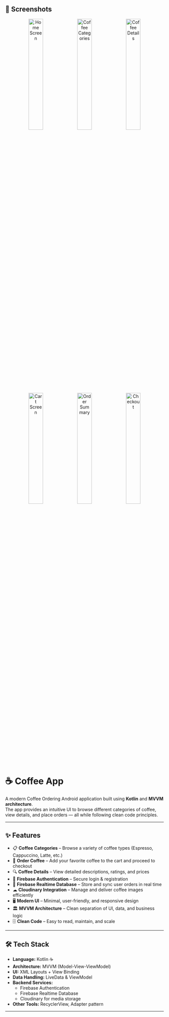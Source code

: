 ## 📸 Screenshots

<p align="center">
  <a href="./assets/screen1.png"><img src="./assets/screen1.png" width="30%" alt="Home Screen"/></a>
  <a href="./assets/screen2.png"><img src="./assets/screen2.png" width="30%" alt="Coffee Categories"/></a>
  <a href="./assets/screen3.png"><img src="./assets/screen3.png" width="30%" alt="Coffee Details"/></a>
</p>
<p align="center">
  <a href="./assets/screen4.png"><img src="./assets/screen4.png" width="30%" alt="Cart Screen"/></a>
  <a href="./assets/screen5.png"><img src="./assets/screen5.png" width="30%" alt="Order Summary"/></a>
  <a href="./assets/screen6.png"><img src="./assets/screen6.png" width="30%" alt="Checkout"/></a>
</p>


# ☕ Coffee App

A modern Coffee Ordering Android application built using **Kotlin** and **MVVM architecture**.  
The app provides an intuitive UI to browse different categories of coffee, view details, and place orders — all while following clean code principles.

---

## ✨ Features

- 📋 **Coffee Categories** – Browse a variety of coffee types (Espresso, Cappuccino, Latte, etc.)
- 🛒 **Order Coffee** – Add your favorite coffee to the cart and proceed to checkout
- 🔍 **Coffee Details** – View detailed descriptions, ratings, and prices
- 🔑 **Firebase Authentication** – Secure login & registration
- 💾 **Firebase Realtime Database** – Store and sync user orders in real time
- ☁ **Cloudinary Integration** – Manage and deliver coffee images efficiently
- 🖥 **Modern UI** – Minimal, user-friendly, and responsive design
- 🏛 **MVVM Architecture** – Clean separation of UI, data, and business logic
- 🗄 **Clean Code** – Easy to read, maintain, and scale

---

## 🛠 Tech Stack

- **Language:** Kotlin ☕  
- **Architecture:** MVVM (Model-View-ViewModel)  
- **UI:** XML Layouts + View Binding  
- **Data Handling:** LiveData & ViewModel  
- **Backend Services:**
  - Firebase Authentication
  - Firebase Realtime Database
  - Cloudinary for media storage  
- **Other Tools:** RecyclerView, Adapter pattern

---


